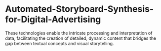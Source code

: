 # Automated-Storyboard-Synthesis-for-Digital-Advertising
These technologies enable the intricate processing and interpretation of data, facilitating the creation of detailed, dynamic content that bridges the gap between textual concepts and visual storytelling.
